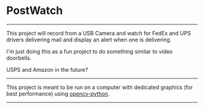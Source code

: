 # PostWatch

---

This project will record from a USB Camera and watch for FedEx and UPS drivers delivering mail and display an alert when one is delivering.

I'm just doing this as a fun project to do something similar to video doorbells.

USPS and Amazon in the future?

---

This project is meant to be run on a computer with dedicated graphics (for best performance) using [opencv-python]("https://pypi.org/project/opencv-python/").

---
